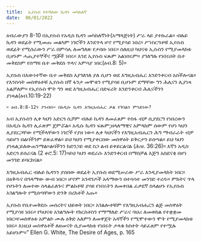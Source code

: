 ```yaml
---
title:  ኢየሱስ የተሻለው ኪዳን መካከለኛ
date:  06/01/2022
---
```


ዕብራውያን 8-10 በኢየሱስ የአዲስ ኪዳን መካከለኛነት(አማላጅነት) ሥራ ላይ ያተኩራል። ብሉይ ኪዳን ወደፊት የሚመጡ መልካም ነገሮችን እንደጥላ ሆኖ የሚያሳይ ነበረ። ሥነስርዓቶቹ ኢየሱስ ወደፊት የሚሰራውን ሥራ በምሳሌ ለመግለጽ የታሰቡ ነበሩ። ስለዚህ ካህናቱ ኢሱስን የሚያመላክቱ ቢሆኑም ሓጢያተኞችና ሟቾች ነበሩ። እንደ ኢየሱስ ፍጹም አልነበሩም። ያገለግሉ የነበሩበት ቤተ መቅደስም የሰማዩ ቤተ መቅደስ ጥላና አምሳያ ነበር(ዕብ.8: 5)።

ኢየሱስ በእውነተኛው ቤተ መቅደስ እያገለገለ ያለ ሲሆን ወደ እግዚአብሔር እንድንቀርብ አስችሎናል። የእንስሳት መስዋዕቶቹ ኢየሱስ በኛ ፋንታ መሞቱን የሚያሳዩ ቢሆኑም ደማቸው ግን ሕሊናን ሊያነጻ አልቻለም። የኢየሱስ ሞት ግን ወደ እግዚአብሔር በድፍረት እንድንቀርብ ሕሊናችንን ያነጻል(ዕብ.10:19-22)

`። ዕብ.8:8-12ን ያንብቡ። በአዲሱ ኪዳን እግዚአብሔር ቃል የገባልን ምንድነው?`

አብ ኢየሱስን ሊቀ ካህን አድርጎ ሲሾም ብሉይ ኪዳን ለመፈጸም ተስፋ ብቻ ሲያደርግ የነበረውን በአዲሱ ኪዳን ሊፈጽም ጀምሯል። አዲሱ ኪዳን ፍጹም;ዘላለማዊና አምላክም ሰውም የሆነ ካህን ሊያደርጋቸው የሚችላቸውን ነገሮች የያዘ ነው። ሊቀ ካህናችን የእግዚአብሔርን ሕግ ማብራራት ብቻ ሳይሆን በልባችንም ይጽፈዋል። ይህ ካህን የሚያቀርበው መስዋዕት ይቅርታን ይሰጣል። ይህ ካህን ያነጻል;ይለውጠንማል።ልባችንን ከድንጋይ ወደ ስጋ ልብ ይቀይርልናል (ሕዝ. 36:26)። እኛን አዲስ አድርጎ ይሰራናል (2 ቆሮ.5: 17)።ይህ ካህን ወደራሱ እንድንቀርብ በማስቻል እጅግ አስደናቂ በሆነ መንገድ ይባርከናል።

እግዚአብሔር ብሉይ ኪዳንን ያሰበው ወደፊት ኢየሱስ ወደሚሠራው ሥራ እንዲያመላክት ነበር። በዕቅዱና በዓላማው ውብ ነበር። ሆኖም አንዳንዶች አላማውን በተሳሳተ መንገድ ተረዱ። ምክትና ጥላ የሆኑትን ለመተው ስላልፈለጉና ምልክቶቹ ያሳዩ የነበሩትን ለመቀበል ፈቃደኛ ስላልሆኑ የኢየሱስ አገልግሎት የሚሰጣቸውን ድንቅ በረከቶች አጡ።

ኢየሱስ የቤተመቅደሱ መሰረትና ህይወት ነበር። አገልሎቶቹም የእግዚአብሔርን ልጅ መስዋዕት የሚያሳዩ ነበሩ። የካህናቱ አገልግሎት የክርስቶስን የማማለድ ሥራና ባህሪ ለመወከል የተቋቋመ ነበር።የመስዋዕቱ አምልኮ ሙሉ ዕቅድ አለምን ለመዋጀት አዳኛችን የሚሞተውን ሞት የሚያመላክቱ ነበሩ። እነዚህ መስዋዕቶች ለዘመናት ሲያመላክቱ የነበሩት ታላቁ ክስተት ሳይፈጸም የተሟሉ አይሆኑም።” Ellen G. White, The Desire of Ages, p. 165